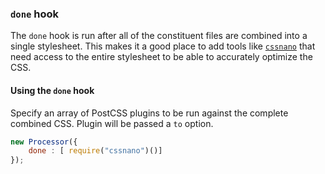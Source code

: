 ### `done` hook

The `done` hook is run after all of the constituent files are combined into a single stylesheet. This makes it a good place to add tools like [`cssnano`](http://cssnano.co/) that need access to the entire stylesheet to be able to accurately optimize the CSS.

#### Using the `done` hook

Specify an array of PostCSS plugins to be run against the complete combined CSS. Plugin will be passed a `to` option.

```js
new Processor({
    done : [ require("cssnano")()]
});
```
